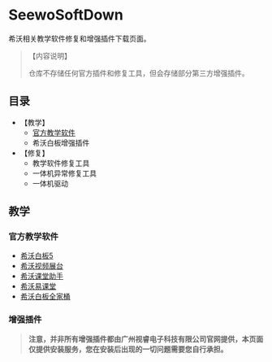 # SeewoSoftDown

希沃相关教学软件修复和增强插件下载页面。

> 【内容说明】
> 
> 仓库不存储任何官方插件和修复工具，但会存储部分第三方增强插件。

## 目录
- 【教学】
  - [官方教学软件](https://sysyzspublic.github.io/seewosoftdown/#%E5%AE%98%E6%96%B9%E6%95%99%E5%AD%A6%E8%BD%AF%E4%BB%B6)
  - 希沃白板增强插件
- 【修复】
  - 教学软件修复工具
  - 一体机异常修复工具
  - 一体机驱动

## 教学
### 官方教学软件
- [希沃白板5](https://easinote.seewo.com)
- [希沃视频展台](https://e.seewo.com/product/EasiCamera)
- [希沃课堂助手](https://e.seewo.com)
- [希沃易课堂](https://class.seewo.com)
- [希沃白板全家桶](https://store-g1.seewo.com/seewo-report_8245cd791b3b4196acf61dbde713acf1?attname=WhiteBoardEasiSetup_1.1.0.102.exe)

### 增强插件
> **注意，并非所有增强插件都由广州视睿电子科技有限公司官网提供，本页面仅提供安装服务，您在安装后出现的一切问题需要您自行承担。**
